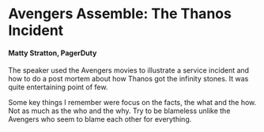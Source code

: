 # Avengers Assemble: The Thanos Incident
#### Matty Stratton, PagerDuty

The speaker used the Avengers movies to illustrate a service incident and how to
do a post mortem about how Thanos got the infinity stones. It was quite
entertaining point of few.

Some key things I remember were focus on the facts, the what and the how. Not as
much as the who and the why. Try to be blameless unlike the Avengers who seem to
blame each other for everything.
